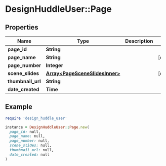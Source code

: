 # DesignHuddleUser::Page

## Properties

| Name | Type | Description | Notes |
| ---- | ---- | ----------- | ----- |
| **page_id** | **String** |  |  |
| **page_name** | **String** |  | [optional] |
| **page_number** | **Integer** |  |  |
| **scene_slides** | [**Array&lt;PageSceneSlidesInner&gt;**](PageSceneSlidesInner.md) |  | [optional] |
| **thumbnail_url** | **String** |  |  |
| **date_created** | **Time** |  |  |

## Example

```ruby
require 'design_huddle_user'

instance = DesignHuddleUser::Page.new(
  page_id: null,
  page_name: null,
  page_number: null,
  scene_slides: null,
  thumbnail_url: null,
  date_created: null
)
```

